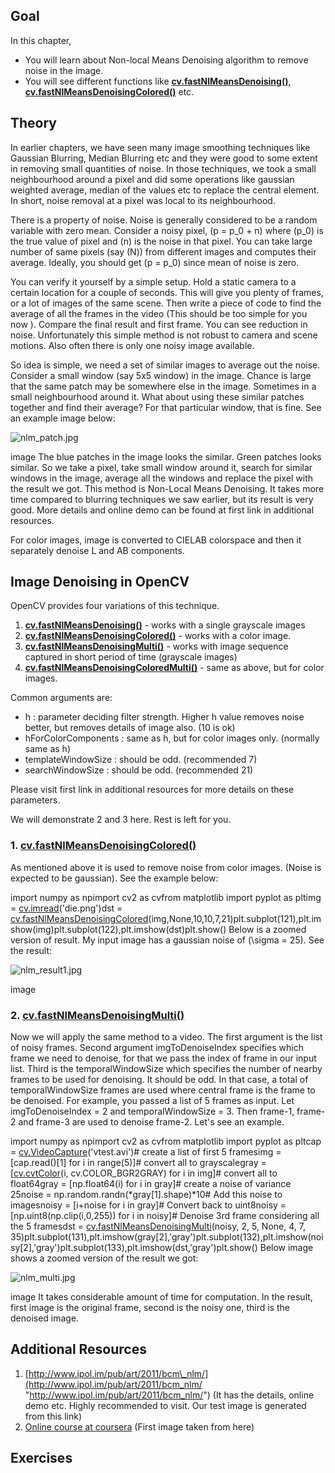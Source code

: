 
## Goal

In this chapter,

* You will learn about Non-local Means Denoising algorithm to remove noise in the image.
* You will see different functions like **[cv.fastNlMeansDenoising()](../../d1/d79/group__photo__denoise.html#ga4c6b0031f56ea3f98f768881279ffe93 "Perform image denoising using Non-local Means Denoising algorithm http://www.ipol.im/pub/algo/bcm_non_local_means_denoising/ with several computational optimizations. Noise expected to be a gaussian white noise. ")**, **[cv.fastNlMeansDenoisingColored()](../../d1/d79/group__photo__denoise.html#ga03aa4189fc3e31dafd638d90de335617 "Modification of fastNlMeansDenoising function for colored images. ")** etc.

## Theory

In earlier chapters, we have seen many image smoothing techniques like Gaussian Blurring, Median Blurring etc and they were good to some extent in removing small quantities of noise. In those techniques, we took a small neighbourhood around a pixel and did some operations like gaussian weighted average, median of the values etc to replace the central element. In short, noise removal at a pixel was local to its neighbourhood.

There is a property of noise. Noise is generally considered to be a random variable with zero mean. Consider a noisy pixel, \(p = p\_0 + n\) where \(p\_0\) is the true value of pixel and \(n\) is the noise in that pixel. You can take large number of same pixels (say \(N\)) from different images and computes their average. Ideally, you should get \(p = p\_0\) since mean of noise is zero.

You can verify it yourself by a simple setup. Hold a static camera to a certain location for a couple of seconds. This will give you plenty of frames, or a lot of images of the same scene. Then write a piece of code to find the average of all the frames in the video (This should be too simple for you now ). Compare the final result and first frame. You can see reduction in noise. Unfortunately this simple method is not robust to camera and scene motions. Also often there is only one noisy image available.

So idea is simple, we need a set of similar images to average out the noise. Consider a small window (say 5x5 window) in the image. Chance is large that the same patch may be somewhere else in the image. Sometimes in a small neighbourhood around it. What about using these similar patches together and find their average? For that particular window, that is fine. See an example image below:

![nlm_patch.jpg](../../nlm_patch.jpg)

image
 The blue patches in the image looks the similar. Green patches looks similar. So we take a pixel, take small window around it, search for similar windows in the image, average all the windows and replace the pixel with the result we got. This method is Non-Local Means Denoising. It takes more time compared to blurring techniques we saw earlier, but its result is very good. More details and online demo can be found at first link in additional resources.

For color images, image is converted to CIELAB colorspace and then it separately denoise L and AB components.

## Image Denoising in OpenCV

OpenCV provides four variations of this technique.

1. **[cv.fastNlMeansDenoising()](../../d1/d79/group__photo__denoise.html#ga4c6b0031f56ea3f98f768881279ffe93 "Perform image denoising using Non-local Means Denoising algorithm http://www.ipol.im/pub/algo/bcm_non_local_means_denoising/ with several computational optimizations. Noise expected to be a gaussian white noise. ")** - works with a single grayscale images
2. **[cv.fastNlMeansDenoisingColored()](../../d1/d79/group__photo__denoise.html#ga03aa4189fc3e31dafd638d90de335617 "Modification of fastNlMeansDenoising function for colored images. ")** - works with a color image.
3. **[cv.fastNlMeansDenoisingMulti()](../../d1/d79/group__photo__denoise.html#gaf4421bf068c4d632ea7f0aa38e0bf172 "Modification of fastNlMeansDenoising function for images sequence where consecutive images have been ...")** - works with image sequence captured in short period of time (grayscale images)
4. **[cv.fastNlMeansDenoisingColoredMulti()](../../d1/d79/group__photo__denoise.html#gaa501e71f52fb2dc17ff8ca5e7d2d3619 "Modification of fastNlMeansDenoisingMulti function for colored images sequences. ")** - same as above, but for color images.

Common arguments are:

* h : parameter deciding filter strength. Higher h value removes noise better, but removes details of image also. (10 is ok)
* hForColorComponents : same as h, but for color images only. (normally same as h)
* templateWindowSize : should be odd. (recommended 7)
* searchWindowSize : should be odd. (recommended 21)

Please visit first link in additional resources for more details on these parameters.

We will demonstrate 2 and 3 here. Rest is left for you.

### 1. [cv.fastNlMeansDenoisingColored()](../../d1/d79/group__photo__denoise.html#ga03aa4189fc3e31dafd638d90de335617 "Modification of fastNlMeansDenoising function for colored images. ")

As mentioned above it is used to remove noise from color images. (Noise is expected to be gaussian). See the example below: 

import numpy as npimport cv2 as cvfrom matplotlib import pyplot as pltimg = [cv.imread](../../d4/da8/group__imgcodecs.html#ga288b8b3da0892bd651fce07b3bbd3a56 "../../d4/da8/group__imgcodecs.html#ga288b8b3da0892bd651fce07b3bbd3a56")('die.png')dst = [cv.fastNlMeansDenoisingColored](../../d1/d79/group__photo__denoise.html#ga03aa4189fc3e31dafd638d90de335617 "../../d1/d79/group__photo__denoise.html#ga03aa4189fc3e31dafd638d90de335617")(img,None,10,10,7,21)plt.subplot(121),plt.imshow(img)plt.subplot(122),plt.imshow(dst)plt.show() Below is a zoomed version of result. My input image has a gaussian noise of \(\sigma = 25\). See the result:

![nlm_result1.jpg](../../nlm_result1.jpg)

image
### 2. [cv.fastNlMeansDenoisingMulti()](../../d1/d79/group__photo__denoise.html#gaf4421bf068c4d632ea7f0aa38e0bf172 "Modification of fastNlMeansDenoising function for images sequence where consecutive images have been ...")

Now we will apply the same method to a video. The first argument is the list of noisy frames. Second argument imgToDenoiseIndex specifies which frame we need to denoise, for that we pass the index of frame in our input list. Third is the temporalWindowSize which specifies the number of nearby frames to be used for denoising. It should be odd. In that case, a total of temporalWindowSize frames are used where central frame is the frame to be denoised. For example, you passed a list of 5 frames as input. Let imgToDenoiseIndex = 2 and temporalWindowSize = 3. Then frame-1, frame-2 and frame-3 are used to denoise frame-2. Let's see an example. 

import numpy as npimport cv2 as cvfrom matplotlib import pyplot as pltcap = [cv.VideoCapture](../../d8/dfe/classcv_1_1VideoCapture.html "../../d8/dfe/classcv_1_1VideoCapture.html")('vtest.avi')# create a list of first 5 framesimg = [cap.read()[1] for i in range(5)]# convert all to grayscalegray = [[cv.cvtColor](../../d8/d01/group__imgproc__color__conversions.html#ga397ae87e1288a81d2363b61574eb8cab "../../d8/d01/group__imgproc__color__conversions.html#ga397ae87e1288a81d2363b61574eb8cab")(i, cv.COLOR\_BGR2GRAY) for i in img]# convert all to float64gray = [np.float64(i) for i in gray]# create a noise of variance 25noise = np.random.randn(\*gray[1].shape)\*10# Add this noise to imagesnoisy = [i+noise for i in gray]# Convert back to uint8noisy = [np.uint8(np.clip(i,0,255)) for i in noisy]# Denoise 3rd frame considering all the 5 framesdst = [cv.fastNlMeansDenoisingMulti](../../d1/d79/group__photo__denoise.html#ga723ffde1969430fede9241402e198151 "../../d1/d79/group__photo__denoise.html#ga723ffde1969430fede9241402e198151")(noisy, 2, 5, None, 4, 7, 35)plt.subplot(131),plt.imshow(gray[2],'gray')plt.subplot(132),plt.imshow(noisy[2],'gray')plt.subplot(133),plt.imshow(dst,'gray')plt.show() Below image shows a zoomed version of the result we got:

![nlm_multi.jpg](../../nlm_multi.jpg)

image
 It takes considerable amount of time for computation. In the result, first image is the original frame, second is the noisy one, third is the denoised image.

## Additional Resources

1. [http://www.ipol.im/pub/art/2011/bcm\_nlm/](http://www.ipol.im/pub/art/2011/bcm_nlm/ "http://www.ipol.im/pub/art/2011/bcm_nlm/") (It has the details, online demo etc. Highly recommended to visit. Our test image is generated from this link)
2. [Online course at coursera](https://www.coursera.org/course/images "https://www.coursera.org/course/images") (First image taken from here)

## Exercises

